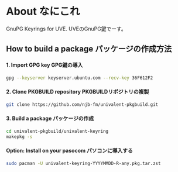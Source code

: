 # About なにこれ
GnuPG Keyrings for UVE.
UVEのGnuPG鍵でーす。

## How to build a package パッケージの作成方法

#### 1. Import GPG key GPG鍵の導入
```bash
gpg --keyserver keyserver.ubuntu.com --recv-key 36F612F2
```

#### 2. Clone PKGBUILD repository PKGBUILDリポジトリの複製
```bash
git clone https://github.com/njb-fm/univalent-pkgbuild.git
```

#### 3. Build a package パッケージの作成
```bash
cd univalent-pkgbuild/univalent-keyring
makepkg -s
```

#### Option: Install on your pasocom パソコンに導入する
```bash
sudo pacman -U univalent-keyring-YYYYMMDD-R-any.pkg.tar.zst
```
